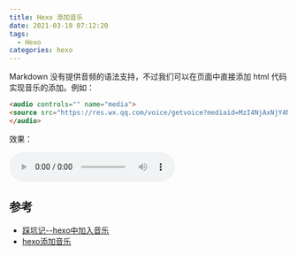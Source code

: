 ```yaml
---
title: Hexo 添加音乐
date: 2021-03-10 07:12:20
tags: 
  - Hexo
categories: hexo
---
```



Markdown 没有提供音频的语法支持，不过我们可以在页面中直接添加 html 代码实现音乐的添加。例如：

```html
<audio controls="" name="media">
<source src="https://res.wx.qq.com/voice/getvoice?mediaid=MzI4NjAxNjY4N181MDI3NDM5OTM=" type="audio/mp3">
</audio>
```

效果：

<audio controls="" name="media">
<source src="https://res.wx.qq.com/voice/getvoice?mediaid=MzI4NjAxNjY4N181MDI3NDM5OTM=" type="audio/mp3">
</audio>




## 参考

- [踩坑记--hexo中加入音乐](https://blog.csdn.net/qq_38723430/article/details/84060899)
- [hexo添加音乐](https://blog.csdn.net/qq_35859750/article/details/91452615)

